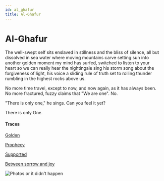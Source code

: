 ```yaml
---
id: al_ghafur
title: Al-Ghafur
---
```


# Al-Ghafur

The well-swept self sits enslaved
in stillness and the bliss of silence, 
all but dissolved in sea water
where moving mountains carve
setting sun into another golden moment
my mind has surfed, switched to listen
to your heart so we can really hear
the nightingale sing his storm song
about the forgiveness of light, 
his voice a sliding rule of truth set
to rolling thunder rumbling 
in the highest rocks above us.

No more time travel, except to now, 
and now again, as it has always been.
No more fractured, fuzzy claims
that "We are one".
No.

"There is only one," he sings.
Can you feel it yet?

There is only One. 

#### Traces

[Golden](https://www.poetseers.org/the-poetseers/hafiz/hafiz-poems-the-gift/lifts-beyond-conception/)

[Prophecy](https://www.youtube.com/watch?v=WkQdCmcwcoU "Faran - The prophet of emotion")

[Supported](https://quran.com/110)

[Between sorrow and joy](https://www.youtube.com/watch?v=PrmSoaXzhWA "Julia Ohrmann & Mehdi Aminian")

![Photos or it didn't happen](../img/golden_prophecy.jpg)